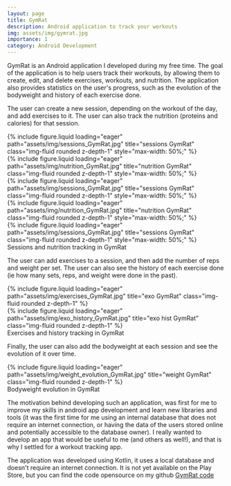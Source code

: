```yaml
---
layout: page
title: GymRat
description: Android application to track your workouts
img: assets/img/gymrat.jpg
importance: 1
category: Android Development
---
```


GymRat is an Android application I developed during my free time. The goal of the application is to help users track their workouts, by allowing them to create, edit, and delete exercises, workouts, and nutrition. The application also provides statistics on the user's progress, such as the evolution of the bodyweight and history of each exercise done.

The user can create a new session, depending on the workout of the day, and add exercises to it. The user can also track the nutrition (proteins and calories) for that session.

<div class="row">
    <div class="col-sm mt-2 mt-md-0">
        {% include figure.liquid loading="eager" path="assets/img/sessions_GymRat.jpg" title="sessions GymRat" class="img-fluid rounded z-depth-1" style="max-width: 50%;" %}
    </div>
    <div class="col-sm mt-2 mt-md-0">
        {% include figure.liquid loading="eager" path="assets/img/nutrition_GymRat.jpg" title="nutrition GymRat" class="img-fluid rounded z-depth-1" style="max-width: 50%;" %}
    </div>
    <div class="col-sm mt-2 mt-md-0">
        {% include figure.liquid loading="eager" path="assets/img/sessions_GymRat.jpg" title="sessions GymRat" class="img-fluid rounded z-depth-1" style="max-width: 50%;" %}
    </div>
    <div class="col-sm mt-2 mt-md-0">
        {% include figure.liquid loading="eager" path="assets/img/nutrition_GymRat.jpg" title="nutrition GymRat" class="img-fluid rounded z-depth-1" style="max-width: 50%;" %}
    </div>
    <div class="col-sm mt-2 mt-md-0">
        {% include figure.liquid loading="eager" path="assets/img/sessions_GymRat.jpg" title="sessions GymRat" class="img-fluid rounded z-depth-1" style="max-width: 50%;" %}
    </div>
</div>

<div class="caption">
    Sessions and nutrition tracking in GymRat
</div>

The user can add exercises to a session, and then add the number of reps and weight per set. The user can also see the history of each exercise done (ie how many sets, reps, and weight were done in the past).

<div class="row">
    <div class="col-sm mt-2 mt-md-0">
        {% include figure.liquid loading="eager" path="assets/img/exercises_GymRat.jpg" title="exo GymRat" class="img-fluid rounded z-depth-1" %}
    </div>
    <div class="col-sm mt-2 mt-md-0">
        {% include figure.liquid loading="eager" path="assets/img/exo_history_GymRat.jpg" title="exo hist GymRat" class="img-fluid rounded z-depth-1" %}
    </div>
</div>
<div class="caption">
    Exercises and history tracking in GymRat
</div>

Finally, the user can also add the bodyweight at each session and see the evolution of it over time.

<div class="row">
    <div class="col-sm mt-2 mt-md-0">
        {% include figure.liquid loading="eager" path="assets/img/weight_evolution_GymRat.jpg" title="weight GymRat" class="img-fluid rounded z-depth-1" %}
    </div>
</div>
<div class="caption">
    Bodyweight evolution in GymRat
</div>

The motivation behind developing such an application, was first for me to improve my skills in android app development and learn new libraries and tools (it was the first time for me using an internal database that does not require an internet connection, or having the data of the users stored online and potentially accessible to the database owner). I really wanted to develop an app that would be useful to me (and others as well!), and that is why I settled for a workout tracking app.

The application was developed using Kotlin, it uses a local database and doesn't require an internet connection. It is not yet available on the Play Store, but you can find the code opensource on my github <a href="https://github.com/JoeNajm/GymRat">GymRat code</a>